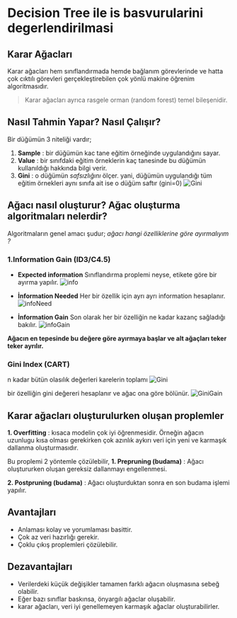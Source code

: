 # Decision Tree ile is basvurularini degerlendirilmasi

## Karar Ağacları
Karar ağacları hem sınıflandırmada hemde bağlanım görevlerinde ve hatta çok cıktılı görevleri gerçekleştirebilen çok yönlü makine öğrenim algoritmasıdır.
> Karar ağacları ayrıca rasgele orman (random forest) temel bileşenidir.

## Nasıl Tahmin Yapar? Nasıl Çalışır?
Bir düğümün 3 niteliği vardır;
1. **Sample** : bir düğümün kac tane eğitim örneğinde uygulandığını sayar.
2. **Value** : bir sınıfdaki eğitim örneklerin kaç tanesinde bu düğümün kullanıldığı hakkında bilgi verir.
3. **Gini** : o düğümün *safsızlığını* ölçer. yani, düğümün uygulandığı tüm eğitim örnekleri aynı sınıfa ait ise o düğüm saftır (gini=0)
![Gini](https://yazilimkaravani.net/wp-content/uploads/2020/08/1gini_index-300x129.png)

## Ağacı nasıl oluşturur? Ağac oluşturma algoritmaları nelerdir?
Algoritmaların genel amacı şudur; *ağacı hangi özelliklerine göre ayırmalıyım ?*
### 1.Information Gain (ID3/C4.5)
* **Expected information** 
Sınıflandırma proplemi neyse, etikete göre bir ayırma yapılır.
![info]()

* **İnformation Needed**
Her bir özellik için ayrı ayrı information hesaplanır.
![infoNeed]()

* **İnformation Gain**
Son olarak her bir özelliğin ne kadar kazanç sağladığı bakılır.
![infoGain]()

**Ağacın en tepesinde bu değere göre ayırmaya başlar ve alt ağaçları teker teker ayrılır.**

### Gini Index (CART)
n kadar bütün olasılık değerleri karelerin toplamı 
![Gini]()

bir özelliğin gini değereri hesaplanır ve ağac ona göre bölünür.
![GiniGain]()

## Karar ağacları oluşturulurken oluşan proplemler
**1. Overfitting** : kısaca modelin çok iyi öğrenmesidir. Örneğin ağacın uzunlugu kısa olması gerekirken çok azınlık aykırı veri için yeni ve karmaşık dallanma oluşturmasıdır.

Bu proplemi 2 yöntemle çözülebilir,
**1. Prepruning (budama)** : Ağacı oluştururken oluşan gereksiz dallanmayı engellenmesi.

**2. Postpruning (budama)** : Ağacı oluşturduktan sonra en son budama işlemi yapılır.


## Avantajları 
+ Anlaması kolay ve yorumlaması basittir.
+ Çok az veri hazırlığı gerekir.
+ Çoklu çıkış proplemleri çözülebilir.

## Dezavantajları
+ Verilerdeki küçük değişikler tamamen farklı ağacın oluşmasına sebeğ olabilir.
+ Eğer bazı sınıflar baskınsa, önyargılı ağaclar oluşabilir.
+ karar ağacları, veri iyi genellemeyen karmaşık ağaclar oluşturabilirler.





